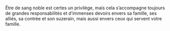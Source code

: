﻿---
skill_proficiencies: '[Stratégie] ou [Théologie], [Commandement] ou [Étiquette].'
mastered_tools: véhicules (terrestres).
mastered_languages: une langue au choix, à l’oral seulement. De plus, le personnage sait écrire sa langue natale.
equipment: habits de bonne qualité, cheval de selle, chevalière portant les armoiries familiales, bourse contenant 20 sous.
id: background_blueblood_fr.md#sang-bleu
name: Sang bleu
alt_name: '[Blue Blood](background_blueblood_en.md) (RPG p40)'
source: (JDR p51)
---

Être de sang noble est certes un privilège, mais cela s’accompagne toujours de grandes responsabilités et d’immenses devoirs envers sa famille, ses alliés, sa contrée et son suzerain, mais aussi envers ceux qui servent votre famille.

